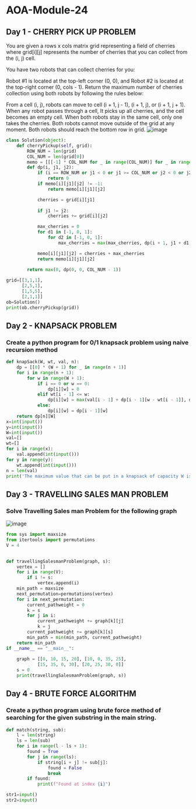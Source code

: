 # AOA-Module-24
## Day 1 - CHERRY PICK UP PROBLEM
You are given a rows x cols matrix grid representing a field of cherries where grid[i][j] represents the number of cherries that you can collect from the (i, j) cell.

You have two robots that can collect cherries for you:

Robot #1 is located at the top-left corner (0, 0), and
Robot #2 is located at the top-right corner (0, cols - 1).
Return the maximum number of cherries collection using both robots by following the rules below:

From a cell (i, j), robots can move to cell (i + 1, j - 1), (i + 1, j), or (i + 1, j + 1).
When any robot passes through a cell, It picks up all cherries, and the cell becomes an empty cell.
When both robots stay in the same cell, only one takes the cherries.
Both robots cannot move outside of the grid at any moment.
Both robots should reach the bottom row in grid.
![image](https://github.com/user-attachments/assets/776622c6-7509-43ac-b015-e76e5ae4121f)

```py
class Solution(object):
    def cherryPickup(self, grid):
        ROW_NUM = len(grid)
        COL_NUM = len(grid[0])
        memo = [[[-1] * COL_NUM for _ in range(COL_NUM)] for _ in range(ROW_NUM)]
        def dp(i, j1, j2):
            if (i == ROW_NUM or j1 < 0 or j1 >= COL_NUM or j2 < 0 or j2 >= COL_NUM or grid[i][j1] == -1 or grid[i][j2] == -1):
                return 0
            if memo[i][j1][j2] != -1:
                return memo[i][j1][j2]

            cherries = grid[i][j1]
            
            if j1 != j2:
                cherries += grid[i][j2]

            max_cherries = 0
            for d1 in [-1, 0, 1]:
                for d2 in [-1, 0, 1]:
                    max_cherries = max(max_cherries, dp(i + 1, j1 + d1, j2 + d2))

            memo[i][j1][j2] = cherries + max_cherries
            return memo[i][j1][j2]

        return max(0, dp(0, 0, COL_NUM - 1))
        
grid=[[3,1,1],
      [2,5,1],
      [1,5,5],
      [2,1,1]]
ob=Solution()
print(ob.cherryPickup(grid))
```
## Day 2 - KNAPSACK PROBLEM
### Create a python program for 0/1 knapsack problem using naive recursion method
```py
def knapSack(W, wt, val, n):
    dp = [[0] * (W + 1) for _ in range(n + 1)]
    for i in range(n + 1):
        for w in range(W + 1):
            if i == 0 or w == 0:
                dp[i][w] = 0
            elif wt[i - 1] <= w:
                dp[i][w] = max(val[i - 1] + dp[i - 1][w - wt[i - 1]], dp[i - 1][w])
            else:
                dp[i][w] = dp[i - 1][w]
    return dp[n][W]
x=int(input())
y=int(input())
W=int(input())
val=[]
wt=[]
for i in range(x):
    val.append(int(input()))
for y in range(y):
    wt.append(int(input()))
n = len(val)
print('The maximum value that can be put in a knapsack of capacity W is: ',knapSack(W, wt, val, n))
```
## Day 3 - TRAVELLING SALES MAN PROBLEM
### Solve Travelling Sales man Problem for the following graph
![image](https://github.com/user-attachments/assets/120c240c-613e-4bc8-ad51-ea5b1441cc96)

```py
from sys import maxsize
from itertools import permutations
V = 4
 

def travellingSalesmanProblem(graph, s):
    vertex = [] 
    for i in range(V): 
        if i != s: 
            vertex.append(i) 
    min_path = maxsize 
    next_permutation=permutations(vertex)
    for i in next_permutation:
        current_pathweight = 0
        k = s 
        for j in i: 
            current_pathweight += graph[k][j] 
            k = j 
        current_pathweight += graph[k][s] 
        min_path = min(min_path, current_pathweight) 
    return min_path
if __name__ == "__main__":
 
    graph = [[0, 10, 15, 20], [10, 0, 35, 25],
            [15, 35, 0, 30], [20, 25, 30, 0]]
    s = 0
    print(travellingSalesmanProblem(graph, s))
```
## Day 4 - BRUTE FORCE ALGORITHM
### Create a python program using brute force method of searching for the given substring in the main string.
```py
def match(string, sub):
    l = len(string)
    ls = len(sub)
    for i in range(l - ls + 1):
        found = True
        for j in range(ls):
            if string[i + j] != sub[j]:
                found = False
                break
        if found:
            print(f"Found at index {i}")

str1=input()
str2=input()

```
